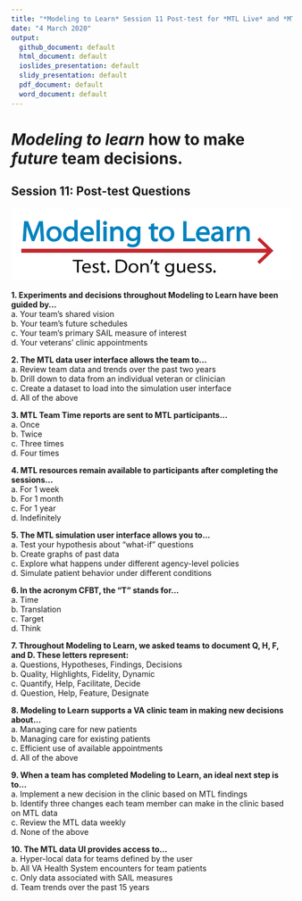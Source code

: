 ```yaml
---
title: "*Modeling to Learn* Session 11 Post-test for *MTL Live* and *MTL Video*"
date: "4 March 2020"
output: 
  github_document: default
  html_document: default
  ioslides_presentation: default
  slidy_presentation: default
  pdf_document: default
  word_document: default
---
```


# *Modeling to learn* how to make _future_ team decisions.  
<!-- MTL Logo, HTML img tag -->
## Session 11: Post-test Questions	
[<img src = "https://github.com/lzim/teampsd/blob/master/resources/logos/mtl_testdontguess_sm.png?raw=true"
     height = "130" width = "500">](#DontLink)

**1. Experiments and decisions throughout Modeling to Learn have been guided by...**  
a. Your team’s shared vision  
b. Your team’s future schedules  
c. Your team’s primary SAIL measure of interest  
d. Your veterans’ clinic appointments  

**2. The MTL data user interface allows the team to...**  
a. Review team data and trends over the past two years  
b. Drill down to data from an individual veteran or clinician  
c. Create a dataset to load into the simulation user interface  
d. All of the above  

**3. MTL Team Time reports are sent to MTL participants...**  
a. Once  
b. Twice  
c. Three times  
d. Four times  

**4. MTL resources remain available to participants after completing the sessions...**  
a. For 1 week  
b. For 1 month  
c. For 1 year  
d. Indefinitely  

**5. The MTL simulation user interface allows you to...**  
a. Test your hypothesis about “what-if” questions  
b. Create graphs of past data  
c. Explore what happens under different agency-level policies  
d. Simulate patient behavior under different conditions  

**6. In the acronym CFBT, the “T” stands for...**  
a. Time  
b. Translation  
c. Target  
d. Think  

**7. Throughout Modeling to Learn, we asked teams to document Q, H, F, and D. These letters represent:**  
a. Questions, Hypotheses, Findings, Decisions  
b. Quality, Highlights, Fidelity, Dynamic  
c. Quantify, Help, Facilitate, Decide  
d. Question, Help, Feature, Designate  

**8. Modeling to Learn supports a VA clinic team in making new decisions about...**  
a. Managing care for new patients  
b. Managing care for existing patients  
c. Efficient use of available appointments  
d. All of the above  

**9. When a team has completed Modeling to Learn, an ideal next step is to...**  
a. Implement a new decision in the clinic based on MTL findings  
b. Identify three changes each team member can make in the clinic based on MTL data  
c. Review the MTL data weekly  
d. None of the above  

**10. The MTL data UI provides access to...**  
a. Hyper-local data for teams defined by the user  
b. All VA Health System encounters for team patients  
c. Only data associated with SAIL measures  
d. Team trends over the past 15 years  
